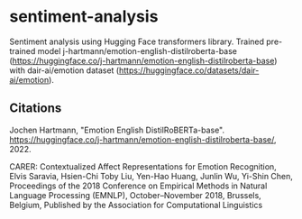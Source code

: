 # sentiment-analysis

Sentiment analysis using Hugging Face transformers library. Trained pre-trained model j-hartmann/emotion-english-distilroberta-base (https://huggingface.co/j-hartmann/emotion-english-distilroberta-base) with dair-ai/emotion dataset (https://huggingface.co/datasets/dair-ai/emotion).


## Citations

Jochen Hartmann, "Emotion English DistilRoBERTa-base". https://huggingface.co/j-hartmann/emotion-english-distilroberta-base/, 2022.




CARER: Contextualized Affect Representations for Emotion Recognition, Elvis Saravia, Hsien-Chi Toby Liu, Yen-Hao Huang, Junlin Wu, Yi-Shin Chen, Proceedings of the 2018 Conference on Empirical Methods in Natural Language Processing (EMNLP), October–November 2018, Brussels, Belgium, Published by the Association for Computational Linguistics
